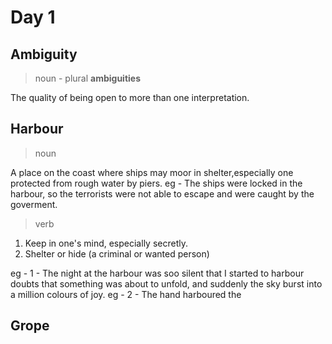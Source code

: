 # Day 1
## Ambiguity
> noun - plural **ambiguities**

The quality of being open to more than one interpretation.

## Harbour
> noun

A place on the coast where ships may moor in shelter,especially one protected from rough water by piers.
eg - The ships were locked in the harbour, so the terrorists were not able to escape and were caught by the goverment.

> verb

1. Keep in one's mind, especially secretly.
2. Shelter or hide (a criminal or wanted person)

eg - 1 - The night at the harbour was soo silent that I started to harbour doubts that something was about to unfold, and suddenly the sky burst into a million colours of joy.
eg - 2 - The hand harboured the 

## Grope


